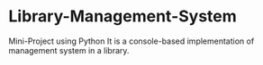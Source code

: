 # Library-Management-System
Mini-Project using Python 
It is a console-based implementation of management system in a library.
